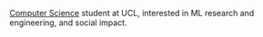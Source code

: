 [Computer Science](https://www.ucl.ac.uk/prospective-students/graduate/taught-degrees/computer-science-msc) student at UCL, interested in ML research and engineering, and social impact. 
